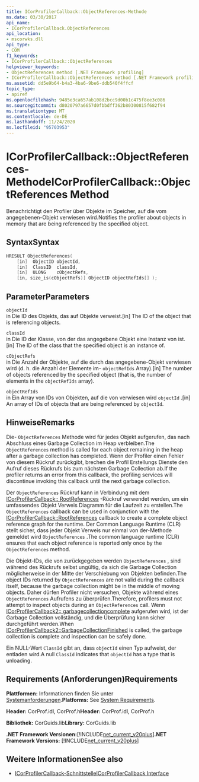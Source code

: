```yaml
---
title: ICorProfilerCallback::ObjectReferences-Methode
ms.date: 03/30/2017
api_name:
- ICorProfilerCallback.ObjectReferences
api_location:
- mscorwks.dll
api_type:
- COM
f1_keywords:
- ICorProfilerCallback::ObjectReferences
helpviewer_keywords:
- ObjectReferences method [.NET Framework profiling]
- ICorProfilerCallback::ObjectReferences method [.NET Framework profiling]
ms.assetid: dd5e9b64-b4a3-4ba6-9be6-ddb540f4ffcf
topic_type:
- apiref
ms.openlocfilehash: 9485e3ca657ab108d2bcc9d00b1c475f8ee3c086
ms.sourcegitcommit: d8020797a6657d0fbbdff362b80300815f682f94
ms.translationtype: MT
ms.contentlocale: de-DE
ms.lasthandoff: 11/24/2020
ms.locfileid: "95703953"
---
```

# <a name="icorprofilercallbackobjectreferences-method"></a><span data-ttu-id="f7c9f-102">ICorProfilerCallback::ObjectReferences-Methode</span><span class="sxs-lookup"><span data-stu-id="f7c9f-102">ICorProfilerCallback::ObjectReferences Method</span></span>

<span data-ttu-id="f7c9f-103">Benachrichtigt den Profiler über Objekte im Speicher, auf die vom angegebenen-Objekt verwiesen wird.</span><span class="sxs-lookup"><span data-stu-id="f7c9f-103">Notifies the profiler about objects in memory that are being referenced by the specified object.</span></span>  
  
## <a name="syntax"></a><span data-ttu-id="f7c9f-104">Syntax</span><span class="sxs-lookup"><span data-stu-id="f7c9f-104">Syntax</span></span>  
  
```cpp  
HRESULT ObjectReferences(  
    [in]  ObjectID objectId,  
    [in]  ClassID  classId,  
    [in]  ULONG    cObjectRefs,  
    [in, size_is(cObjectRefs)] ObjectID objectRefIds[] );  
```  
  
## <a name="parameters"></a><span data-ttu-id="f7c9f-105">Parameter</span><span class="sxs-lookup"><span data-stu-id="f7c9f-105">Parameters</span></span>  

 `objectId`  
 <span data-ttu-id="f7c9f-106">in Die ID des Objekts, das auf Objekte verweist.</span><span class="sxs-lookup"><span data-stu-id="f7c9f-106">[in] The ID of the object that is referencing objects.</span></span>  
  
 `classId`  
 <span data-ttu-id="f7c9f-107">in Die ID der Klasse, von der das angegebene Objekt eine Instanz von ist.</span><span class="sxs-lookup"><span data-stu-id="f7c9f-107">[in] The ID of the class that the specified object is an instance of.</span></span>  
  
 `cObjectRefs`  
 <span data-ttu-id="f7c9f-108">in Die Anzahl der Objekte, auf die durch das angegebene-Objekt verwiesen wird (d. h. die Anzahl der Elemente im- `objectRefIds` Array).</span><span class="sxs-lookup"><span data-stu-id="f7c9f-108">[in] The number of objects referenced by the specified object (that is, the number of elements in the `objectRefIds` array).</span></span>  
  
 `objectRefIds`  
 <span data-ttu-id="f7c9f-109">in Ein Array von IDs von Objekten, auf die von verwiesen wird `objectId` .</span><span class="sxs-lookup"><span data-stu-id="f7c9f-109">[in] An array of IDs of objects that are being referenced by `objectId`.</span></span>  
  
## <a name="remarks"></a><span data-ttu-id="f7c9f-110">Hinweise</span><span class="sxs-lookup"><span data-stu-id="f7c9f-110">Remarks</span></span>  

 <span data-ttu-id="f7c9f-111">Die- `ObjectReferences` Methode wird für jedes Objekt aufgerufen, das nach Abschluss eines Garbage Collection im Heap verbleiben.</span><span class="sxs-lookup"><span data-stu-id="f7c9f-111">The `ObjectReferences` method is called for each object remaining in the heap after a garbage collection has completed.</span></span> <span data-ttu-id="f7c9f-112">Wenn der Profiler einen Fehler von diesem Rückruf zurückgibt, brechen die Profil Erstellungs Dienste den Aufruf dieses Rückrufs bis zum nächsten Garbage Collection ab.</span><span class="sxs-lookup"><span data-stu-id="f7c9f-112">If the profiler returns an error from this callback, the profiling services will discontinue invoking this callback until the next garbage collection.</span></span>  
  
 <span data-ttu-id="f7c9f-113">Der `ObjectReferences` Rückruf kann in Verbindung mit dem [ICorProfilerCallback:: RootReferences](icorprofilercallback-rootreferences-method.md) -Rückruf verwendet werden, um ein umfassendes Objekt Verweis Diagramm für die Laufzeit zu erstellen.</span><span class="sxs-lookup"><span data-stu-id="f7c9f-113">The `ObjectReferences` callback can be used in conjunction with the [ICorProfilerCallback::RootReferences](icorprofilercallback-rootreferences-method.md) callback to create a complete object reference graph for the runtime.</span></span> <span data-ttu-id="f7c9f-114">Der Common Language Runtime (CLR) stellt sicher, dass jeder Objekt Verweis nur einmal von der-Methode gemeldet wird `ObjectReferences` .</span><span class="sxs-lookup"><span data-stu-id="f7c9f-114">The common language runtime (CLR) ensures that each object reference is reported only once by the `ObjectReferences` method.</span></span>  
  
 <span data-ttu-id="f7c9f-115">Die Objekt-IDs, die von zurückgegeben werden `ObjectReferences` , sind während des Rückrufs selbst ungültig, da sich die Garbage Collection möglicherweise in der Mitte der Verschiebung von Objekten befinden.</span><span class="sxs-lookup"><span data-stu-id="f7c9f-115">The object IDs returned by `ObjectReferences` are not valid during the callback itself, because the garbage collection might be in the middle of moving objects.</span></span> <span data-ttu-id="f7c9f-116">Daher dürfen Profiler nicht versuchen, Objekte während eines `ObjectReferences` Aufrufens zu überprüfen.</span><span class="sxs-lookup"><span data-stu-id="f7c9f-116">Therefore, profilers must not attempt to inspect objects during an `ObjectReferences` call.</span></span> <span data-ttu-id="f7c9f-117">Wenn [ICorProfilerCallback2:: garbagecollectioncomplete](icorprofilercallback2-garbagecollectionfinished-method.md) aufgerufen wird, ist der Garbage Collection vollständig, und die Überprüfung kann sicher durchgeführt werden.</span><span class="sxs-lookup"><span data-stu-id="f7c9f-117">When [ICorProfilerCallback2::GarbageCollectionFinished](icorprofilercallback2-garbagecollectionfinished-method.md) is called, the garbage collection is complete and inspection can be safely done.</span></span>  
  
 <span data-ttu-id="f7c9f-118">Ein NULL-Wert `ClassId` gibt an, dass `objectId` einen Typ aufweist, der entladen wird.</span><span class="sxs-lookup"><span data-stu-id="f7c9f-118">A null `ClassId` indicates that `objectId` has a type that is unloading.</span></span>  
  
## <a name="requirements"></a><span data-ttu-id="f7c9f-119">Requirements (Anforderungen)</span><span class="sxs-lookup"><span data-stu-id="f7c9f-119">Requirements</span></span>  

 <span data-ttu-id="f7c9f-120">**Plattformen:** Informationen finden Sie unter [Systemanforderungen](../../get-started/system-requirements.md).</span><span class="sxs-lookup"><span data-stu-id="f7c9f-120">**Platforms:** See [System Requirements](../../get-started/system-requirements.md).</span></span>  
  
 <span data-ttu-id="f7c9f-121">**Header:** CorProf.idl, CorProf.h</span><span class="sxs-lookup"><span data-stu-id="f7c9f-121">**Header:** CorProf.idl, CorProf.h</span></span>  
  
 <span data-ttu-id="f7c9f-122">**Bibliothek:** CorGuids.lib</span><span class="sxs-lookup"><span data-stu-id="f7c9f-122">**Library:** CorGuids.lib</span></span>  
  
 <span data-ttu-id="f7c9f-123">**.NET Framework Versionen:**[!INCLUDE[net_current_v20plus](../../../../includes/net-current-v20plus-md.md)]</span><span class="sxs-lookup"><span data-stu-id="f7c9f-123">**.NET Framework Versions:** [!INCLUDE[net_current_v20plus](../../../../includes/net-current-v20plus-md.md)]</span></span>  
  
## <a name="see-also"></a><span data-ttu-id="f7c9f-124">Weitere Informationen</span><span class="sxs-lookup"><span data-stu-id="f7c9f-124">See also</span></span>

- [<span data-ttu-id="f7c9f-125">ICorProfilerCallback-Schnittstelle</span><span class="sxs-lookup"><span data-stu-id="f7c9f-125">ICorProfilerCallback Interface</span></span>](icorprofilercallback-interface.md)
